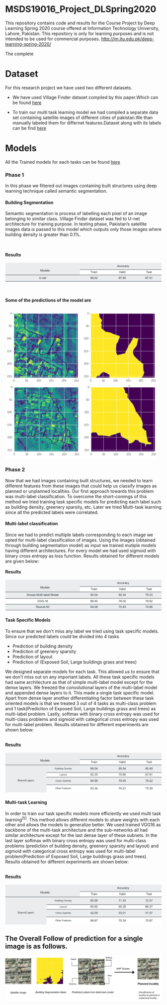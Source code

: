 # MSDS19016_Project_DLSpring2020
This repository contains code and results for the Course Project by Deep Learning Spring 2020 course offered at Information Technology University, Lahore, Pakistan. This repository is only for learning purposes and is not intended to be used for commercial purposes.
http://im.itu.edu.pk/deep-learning-spring-2020/

The complete
# Dataset
For this research project we have used two different datasets.
- We have used Village Finder dataset compiled by this paper.Which can be found [here](https://drive.google.com/drive/folders/1REaNUpaD6Dm64v1FEDop20LgJtXvorXz?usp=sharing)

- To train our multi task learning model we had compiled a separate data set containing satellite images of different cities of pakistan.We than manually labeled them for differnet features.Dataset along with its labels can be find [here](https://drive.google.com/drive/folders/1krdvIv_RydPIDkCCNyJoFycnCDAidp-K?usp=sharing)

# Models
All the Trained models for each tasks can be found [here](https://drive.google.com/file/d/1--uh8mXfwMKAH2pL24_yw6RMAC8h-fmu/view?usp=sharing)

### Phase 1
In this phase we filtered out images containing built structures using deep learning technique called semantic segmentation.

#### Building Segmentation
Semantic segmentation is process of labelling each pixel of an image belonging to similar class. Village Finder dataset was fed to U-net architecture for training purpose. In testing phase, Pakistan’s satellite images data is passed to this model which outputs only those images where building density is greater than 0.1%.

<br><br>**Results**<br><br>
![](images/Results_phase1.png)

<br><br>**Some of the predictions of the model are**<br><br>

![](images/Unet_Results1.png)
![](images/Unet_Results22.png)


### Phase 2
Now that we had images containing built structures, we needed to learn different features from these images that could help us classify images as planned or unplanned localities. Our first approach towards this problem was multi-label classification. To overcome the short-comings of this method we tried training task specific models for predicting each label such as building density, greenery sparsity, etc. Later we tried Multi-task learning since all the predicted labels were correlated.

#### Multi-label classification
Since we had to predict multiple labels corresponding to each image we opted for multi-label classification of images. Using the images (obtained through building segmentation model) as input we trained mutiple models having different architectures. For every model we had used sigmoid with binary cross entropy as loss function. Results obtained for different models are given below:<br><br>
**Results**<br><br>
![](images/Results_experiment1.png)

#### Task Specific Models
To ensure that we don't miss any label we tried using task specific models. Since our predicted labels could be divided into 4 tasks
- Prediction of building density
- Prediction of greenery sparsity
- Prediction of layout
- Prediction of (Exposed Soil, Large buildings grass and trees)<br>

We designed separate models for each task. This allowed us to ensure that we don't miss out on any important labels. All these task specific models had same architecture as that of simple multi-label model except for the dense layers. We freezed the convolutional layers of the multi-label model and appended dense layers to it. This made a single task specific model. Apart from dense layer another differentiating factor between these task oriented models is that we treated 3 out of 4 tasks as multi-class problem and 1 task(Prediction of Exposed Soil, Large buildings grass and trees) as multi-label problem. Lastly, softmax with binary cross entropy was used for multi-class problems and sigmoid with categorical cross entropy was used for multi-label problem. Results obtained for different experiments are shown below:<br><br>

**Results**<br><br>
![](images/Results_experiment2.png)


#### Multi-task Learning
In order to train our task specific models more efficiently we used multi task learning<sup>[5]</sup>. This method allows different models to share weights with each other and allows the models to generalize better. We used trained VGG16 as backbone of the multi-task architecture and the sub-networks all had similar architecture except for the last dense layer of these subnets. In the last layer softmax with binary cross entropy was used for multi-class problems (prediction of building density, greenery sparsity and layout)  and sigmoid with categorical cross entropy was used for multi-label problem(Prediction of Exposed Soil, Large buildings grass and trees). Results obtained for different experiments are shown below:<br><br>

**Results**<br><br>
![](images/Results_experiment3.png)


## The Overall Follow of prediction for a single image is as follows.
![](images/Result.png)


